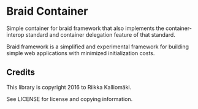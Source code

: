# Braid Container #

Simple container for braid framework that also implements the container-interop
standard and container delegation feature of that standard.

Braid framework is a simplified and experimental framework for building simple
web applications with minimized initialization costs.

## Credits ##

This library is copyright 2016 to Riikka Kalliomäki.

See LICENSE for license and copying information.
